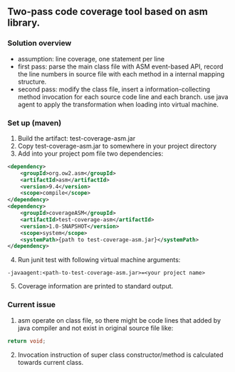 ## Two-pass code coverage tool based on asm library.
### Solution overview
+ assumption: line coverage, one statement per line
+ first pass: parse the main class file with ASM event-based API, record the line numbers in source file with each method in a internal mapping structure.
+ second pass: modify the class file, insert a information-collecting method invocation for each source code line and each branch.
use java agent to apply the transformation when loading into virtual machine.

### Set up (maven)
1. Build the artifact: test-coverage-asm.jar
2. Copy test-coverage-asm.jar to somewhere in your project directory
3. Add into your project pom file two dependencies:
``` xml
<dependency>
    <groupId>org.ow2.asm</groupId>
    <artifactId>asm</artifactId>
    <version>9.4</version>
    <scope>compile</scope>
</dependency>
<dependency>
    <groupId>coverageASM</groupId>
	<artifactId>test-coverage-asm</artifactId>
	<version>1.0-SNAPSHOT</version>
	<scope>system</scope>
	<systemPath>{path to test-coverage-asm.jar}</systemPath>
</dependency>
```
4. Run junit test with following virtual machine arguments:
```shell
-javaagent:<path-to-test-coverage-asm.jar>=<your project name>
```
5. Coverage information are printed to standard output.

### Current issue
1. asm operate on class file, so there might be code lines that added by java compiler and not exist in original source file like:
```java
return void;
```
2. Invocation instruction of super class constructor/method is calculated towards current class.

